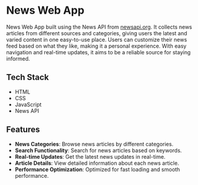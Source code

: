 # News Web App

News Web App built using the News API from [newsapi.org](https://newsapi.org). It collects news articles from different sources and categories, giving users the latest and varied content in one easy-to-use place. Users can customize their news feed based on what they like, making it a personal experience. With easy navigation and real-time updates, it aims to be a reliable source for staying informed.

## Tech Stack

- HTML
- CSS
- JavaScript
- News API

## Features

- **News Categories**: Browse news articles by different categories.
- **Search Functionality**: Search for news articles based on keywords.
- **Real-time Updates**: Get the latest news updates in real-time.
- **Article Details**: View detailed information about each news article.
- **Performance Optimization**: Optimized for fast loading and smooth performance.
